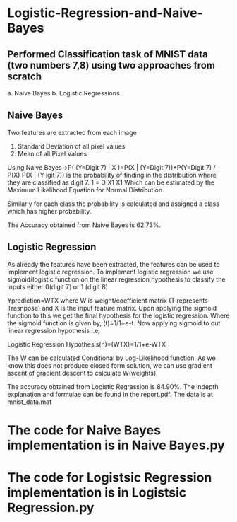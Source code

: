 # Logistic-Regression-and-Naive-Bayes
## Performed Classification task of MNIST data (two numbers 7,8) using two approaches from scratch
  a. Naive Bayes
  b. Logistic Regressions
  
 ## Naive Bayes 
Two features are extracted from each image 
  1. Standard Deviation of all pixel values
  2. Mean of all Pixel Values
  
Using Naive Bayes->P( (Y=Digit 7) | X )=P(X | (Y=Digit 7))*P(Y=Digit 7) / P(X) 
P(X | (Y igit 7)) is the probability of finding in the distribution where they are classified as digit 7. 1 = D X1 X1
Which can be estimated by the Maximum Likelihood Equation for Normal Distribution.

Similarly for each class the probability is calculated and assigned a class which has higher probability. 

The Accuracy obtained from Naive Bayes is 62.73%.

## Logistic Regression

As already the features have been extracted, the features can be used to implement logistic regression. To implement logistic regression we use sigmoid/logistic function on the linear regression hypothesis to classify the inputs either 0(digit 7) or 1 (digit 8)

Yprediction=WTX  where W is weight/coefficient matrix (T represents Trasnpose) and X is the input feature matrix. Upon applying the sigmoid function to this we get the final hypothesis for the logistic regression. Where the sigmoid function is given by,
(t)=1/1+e-t. Now applying sigmoid to out linear regression hypothesis i.e,

Logistic Regression Hypothesis(h)=(WTX)=1/1+e-WTX

The W can be calculated Conditional by Log-Likelihood function. As we know this does not produce closed form solution, we can use gradient ascent of gradient descent to calculate W(weights).

The accuracy obtained from Logistic Regression is 84.90%.
The indepth explanation and formulae can be found in the report.pdf.
The data  is at mnist_data.mat

# The code for Naive Bayes implementation is in Naive Bayes.py
# The code for Logistsic Regression implementation is in Logistsic Regression.py















